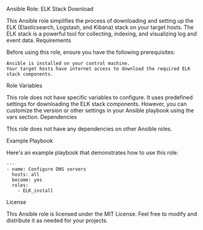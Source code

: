 Ansible Role: ELK Stack Download

This Ansible role simplifies the process of downloading and setting up the ELK (Elasticsearch, Logstash, and Kibana) stack on your target hosts. The ELK stack is a powerful tool for collecting, indexing, and visualizing log and event data.
Requirements

Before using this role, ensure you have the following prerequisites:

    Ansible is installed on your control machine.
    Your target hosts have internet access to download the required ELK stack components.

Role Variables

This role does not have specific variables to configure. It uses predefined settings for downloading the ELK stack components. However, you can customize the version or other settings in your Ansible playbook using the vars section.
Dependencies

This role does not have any dependencies on other Ansible roles.


Example Playbook

Here's an example playbook that demonstrates how to use this role:

```
---
- name: Configure DNS servers
  hosts: all
  become: yes
  roles:
    - ELK_install
```

License

This Ansible role is licensed under the MIT License. Feel free to modify and distribute it as needed for your projects.
